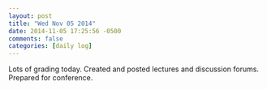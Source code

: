 ```yaml
---
layout: post
title: "Wed Nov 05 2014"
date: 2014-11-05 17:25:56 -0500
comments: false
categories: [daily log]
---
```


Lots of grading today. Created and posted lectures and discussion forums.
Prepared for conference.
